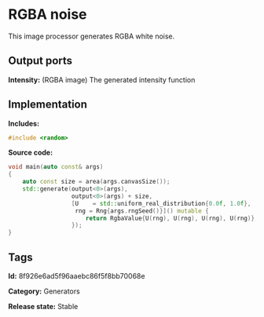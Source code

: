 # RGBA noise

This image processor generates RGBA white noise.

## Output ports

__Intensity:__ (RGBA image) The generated intensity function

## Implementation

__Includes:__

```c++
#include <random>
```

__Source code:__

```c++
void main(auto const& args)
{
	auto const size = area(args.canvasSize());
	std::generate(output<0>(args),
	              output<0>(args) + size,
	              [U    = std::uniform_real_distribution{0.0f, 1.0f},
	               rng = Rng{args.rngSeed()}]() mutable {
		              return RgbaValue{U(rng), U(rng), U(rng), U(rng)};
	              });
}
```

## Tags

__Id:__ 8f926e6ad5f96aaebc86f5f8bb70068e

__Category:__ Generators

__Release state:__ Stable